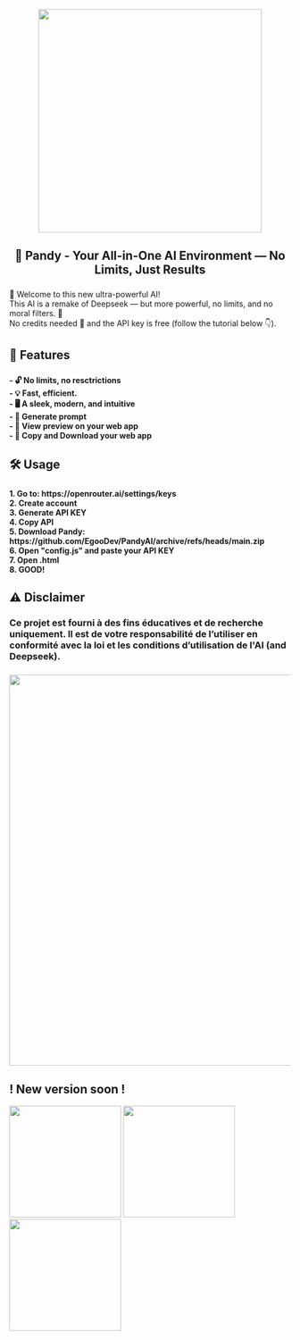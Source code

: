 <div align="center">
  <img height="400" src="https://i.imgur.com/SFyNxHK.png"  />
</div>

###

<h2 align="center">💬 Pandy - Your All-in-One AI Environment — No Limits, Just Results</h2>

###

<p align="left">🔮 Welcome to this new ultra-powerful AI!<br>This AI is a remake of Deepseek — but more powerful, no limits, and no moral filters. 🚀<br>No credits needed 💸 and the API key is free (follow the tutorial below 👇).</p>

###

<h2 align="left">🚀 Features</h2>

###

<h4 align="left">- 🔓 No limits, no resctrictions<br>- 💡 Fast, efficient.<br>- 🖥️ A sleek, modern, and intuitive <br>- 🚀 Generate prompt <br>- 👀 View preview on your web app <br>- 📘 Copy and Download your web app</h4>

###

<h2 align="left">🛠️ Usage</h2>

###

<h4 align="left">1. Go to: https://openrouter.ai/settings/keys<br>2. Create account<br>3. Generate API KEY<br>4. Copy API<br>5. Download Pandy: https://github.com/EgooDev/PandyAI/archive/refs/heads/main.zip<br>6. Open "config.js" and paste your API KEY<br>7. Open .html<br>8. GOOD!</h4>

###

<h2 align="left">⚠️ Disclaimer</h2>

###

<h3 align="left">Ce projet est fourni à des fins éducatives et de recherche uniquement. Il est de votre responsabilité de l’utiliser en conformité avec la loi et les conditions d’utilisation de l'AI (and Deepseek).</h3>

###

<div align="center">
  <img height="700" src="https://i.imgur.com/Amb9OOz.png"  />
</div>

###

<h2 align="left">! New version soon !</h2>
 <img height="200" src="https://i.imgur.com/3nQLLim.png"  />
  <img height="200" src="https://i.imgur.com/DrfDbDg.png"  />
   <img height="200" src="https://i.imgur.com/4cA3GQ5.png"  />
